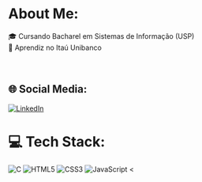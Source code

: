 # About Me:
🎓 Cursando Bacharel em Sistemas de Informação (USP)<br>💼 Aprendiz no Itaú Unibanco<br><br><br>


## 🌐 Social Media:
[![LinkedIn](https://img.shields.io/badge/LinkedIn-%230077B5.svg?logo=linkedin&logoColor=white)](https://linkedin.com/in/https://www.linkedin.com/in/matheus-azevedo-75067225b/) 

# 💻 Tech Stack:
![C](https://img.shields.io/badge/c-%2300599C.svg?style=for-the-badge&logo=c&logoColor=white) ![HTML5](https://img.shields.io/badge/html5-%23E34F26.svg?style=for-the-badge&logo=html5&logoColor=white) ![CSS3](https://img.shields.io/badge/css3-%231572B6.svg?style=for-the-badge&logo=css3&logoColor=white) ![JavaScript](https://img.shields.io/badge/javascript-%23323330.svg?style=for-the-badge&logo=javascript&logoColor=%23F7DF1E)
<<!-- # 📊 GitHub Stats:
![](https://github-readme-stats.vercel.app/api?username=uMatheusx&theme=vue-dark&hide_border=false&include_all_commits=false&count_private=false)<br/>
![](https://github-readme-streak-stats.herokuapp.com/?user=uMatheusx&theme=vue-dark&hide_border=false)<br/>
![](https://github-readme-stats.vercel.app/api/top-langs/?username=uMatheusx&theme=vue-dark&hide_border=false&include_all_commits=false&count_private=false&layout=compact) -->

<!-- Proudly created with GPRM ( https://gprm.itsvg.in ) -->
